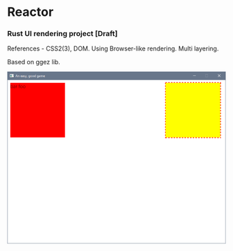 # Reactor

### Rust UI rendering project [Draft]

References - CSS2(3), DOM. Using Browser-like rendering. Multi layering.

Based on ggez lib.

![Preview](https://raw.githubusercontent.com/nicoth-in/reactor/master/preview.bmp)
